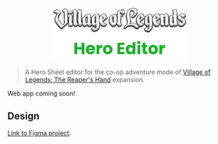 <p align="center"><img src="https://raw.githubusercontent.com/GiorgioBertolotti/vol-hero-editor/main/public/logo.png" width="300" alt="Village of Legends Hero Editor"></p>

> A Hero Sheet editor for the co-op adventure mode of [Village of Legends: The Reaper's Hand](https://www.pelotology.com/item/the-reapers-hand/) expansion.

Web app coming soon!

## Design

[Link to Figma project](https://www.figma.com/file/mUeiyfyuax5sNpKDVqcQQk/VoL-Hero-Editor?node-id=0%3A1).
